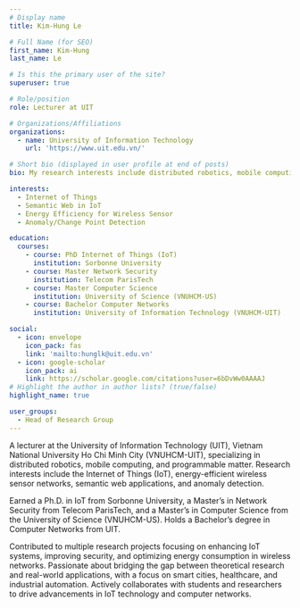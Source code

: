 ```yaml
---
# Display name
title: Kim-Hung Le

# Full Name (for SEO)
first_name: Kim-Hung
last_name: Le

# Is this the primary user of the site?
superuser: true

# Role/position
role: Lecturer at UIT

# Organizations/Affiliations
organizations:
  - name: University of Information Technology
    url: 'https://www.uit.edu.vn/'

# Short bio (displayed in user profile at end of posts)
bio: My research interests include distributed robotics, mobile computing and programmable matter.

interests:
  - Internet of Things
  - Semantic Web in IoT
  - Energy Efficiency for Wireless Sensor
  - Anomaly/Change Point Detection

education:
  courses:
    - course: PhD Internet of Things (IoT)
      institution: Sorbonne University
    - course: Master Network Security
      institution: Telecom ParisTech
    - course: Master Computer Science
      institution: University of Science (VNUHCM-US)
    - course: Bachelor Computer Networks
      institution: University of Information Technology (VNUHCM-UIT)

social:
  - icon: envelope
    icon_pack: fas
    link: 'mailto:hunglk@uit.edu.vn'
  - icon: google-scholar
    icon_pack: ai
    link: https://scholar.google.com/citations?user=6bDvWw0AAAAJ
# Highlight the author in author lists? (true/false)
highlight_name: true

user_groups:
  - Head of Research Group
---
```


A lecturer at the University of Information Technology (UIT), Vietnam National University Ho Chi Minh City (VNUHCM-UIT), specializing in distributed robotics, mobile computing, and programmable matter. Research interests include the Internet of Things (IoT), energy-efficient wireless sensor networks, semantic web applications, and anomaly detection.

Earned a Ph.D. in IoT from Sorbonne University, a Master’s in Network Security from Telecom ParisTech, and a Master’s in Computer Science from the University of Science (VNUHCM-US). Holds a Bachelor’s degree in Computer Networks from UIT.

Contributed to multiple research projects focusing on enhancing IoT systems, improving security, and optimizing energy consumption in wireless networks. Passionate about bridging the gap between theoretical research and real-world applications, with a focus on smart cities, healthcare, and industrial automation. Actively collaborates with students and researchers to drive advancements in IoT technology and computer networks.